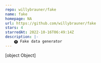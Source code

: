 ```yaml
---
repo: willybrauner/fake
name: fake
homepage: NA
url: https://github.com/willybrauner/fake
stars: 4
starredAt: 2022-10-16T06:49:14Z
description: |-
    🅧 Fake data generator
---
```


[object Object]
